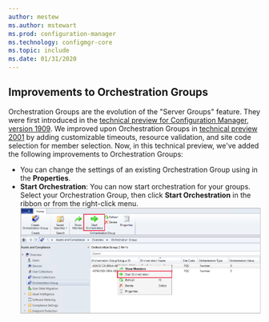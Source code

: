 ```yaml
---
author: mestew
ms.author: mstewart
ms.prod: configuration-manager
ms.technology: configmgr-core
ms.topic: include
ms.date: 01/31/2020
---
```


## <a name="bkmk_orch"></a> Improvements to Orchestration Groups
<!--3098816-->
Orchestration Groups are the evolution of the "Server Groups" feature. They were first introduced in the [technical preview for Configuration Manager, version 1909](/configmgr/core/get-started/2019/technical-preview-1909#bkmk_OGs). We improved upon Orchestration Groups in [technical preview 2001](/configmgr/core/get-started/2020/technical-preview-2001#bkmk_orch) by adding customizable timeouts, resource validation, and site code selection for member selection. Now, in this technical preview, we've added the following improvements to Orchestration Groups:


- You can change the settings of an existing Orchestration Group using in the **Properties**.
- **Start Orchestration**: You can now start orchestration for your groups. Select your Orchestration Group, then click **Start Orchestration** in the ribbon or from the right-click menu.
[![Start Orchestration ](../../media/3098816-start-orchestration.png)](../../media/3098816-start-orchestration.png#lightbox)

